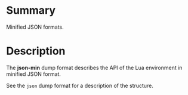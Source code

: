 # Summary
Minified JSON formats.

# Description
The **json-min** dump format describes the API of the Lua environment in
minified JSON format.

See the `json` dump format for a description of the structure.
